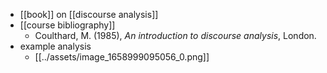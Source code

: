 - [[book]] on [[discourse analysis]]
- [[course bibliography]]
	- Coulthard, M. (1985), *An introduction to discourse analysis*, London.
- example analysis
	- [[../assets/image_1658999095056_0.png]]